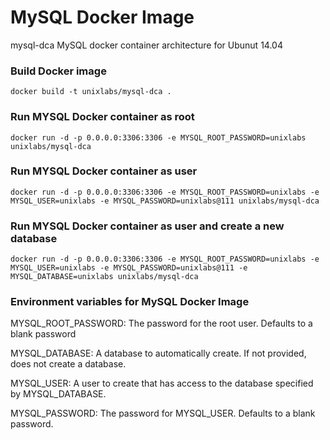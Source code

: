 # MySQL Docker Image
mysql-dca  MySQL docker container architecture for Ubunut 14.04

### Build Docker image
```
docker build -t unixlabs/mysql-dca .
```
### Run MYSQL Docker container as root
```
docker run -d -p 0.0.0.0:3306:3306 -e MYSQL_ROOT_PASSWORD=unixlabs unixlabs/mysql-dca
```
### Run MYSQL Docker container as user
```
docker run -d -p 0.0.0.0:3306:3306 -e MYSQL_ROOT_PASSWORD=unixlabs -e MYSQL_USER=unixlabs -e MYSQL_PASSWORD=unixlabs@111 unixlabs/mysql-dca
```
### Run MYSQL Docker container as user and create a new database 
```
docker run -d -p 0.0.0.0:3306:3306 -e MYSQL_ROOT_PASSWORD=unixlabs -e MYSQL_USER=unixlabs -e MYSQL_PASSWORD=unixlabs@111 -e MYSQL_DATABASE=unixlabs unixlabs/mysql-dca
```

### Environment variables for MySQL Docker Image

MYSQL_ROOT_PASSWORD: The password for the root user. Defaults to a blank password

MYSQL_DATABASE: A database to automatically create. If not provided, does not create a database.

MYSQL_USER: A user to create that has access to the database specified by MYSQL_DATABASE.

MYSQL_PASSWORD: The password for MYSQL_USER. Defaults to a blank password.

